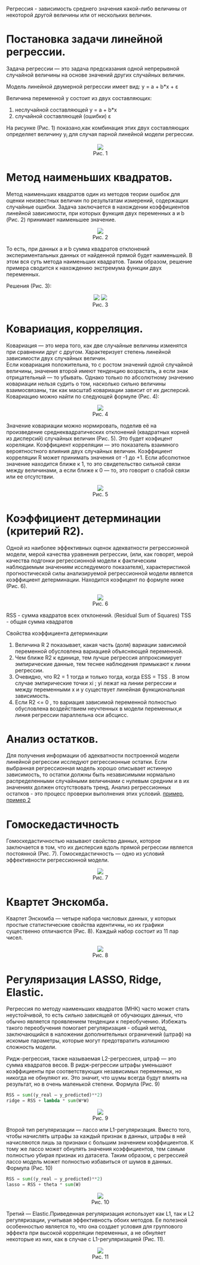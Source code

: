 Регрессия - зависимость среднего значения какой-либо величины от некоторой другой величины или от нескольких величин.

# Постановка задачи линейной регрессии.

Задача регрессии — это задача предсказания одной непрерывной случайной величины на основе значений других случайных величин.

Модель линейной двумерной регрессии имеет вид:
y = a + b*x + ε

Величина переменной y состоит из двух составляющих:
1) неслучайной составляющей y = a + b*x 
2) случайной составляющей (ошибки) ε

На рисунке (Рис. 1) показано,как комбинация этих двух составляющих определяет величину y<sub>i</sub> для случая парной линейной модели регрессии.

<div align="center">
  <img src="https://raw.githubusercontent.com/Olegoria3538/linear-regression/main/images/model.png" />
  <div>Рис. 1</div>
</div>


# Метод наименьших квадратов.

Метод наименьших квадратов один из методов теории ошибок для оценки неизвестных величин по результатам измерений, содержащих случайные ошибки.
Задача заключается в нахождении коэффициентов линейной зависимости, при которых функция двух переменных а и b (Рис. 2) принимает наименьшее значение.
<div align="center">
  <img src="https://raw.githubusercontent.com/Olegoria3538/linear-regression/main/images/mkn.jpg"  />
  <div>Рис. 2</div>
</div>

То есть, при данных а и b сумма квадратов отклонений экспериментальных данных от найденной прямой будет наименьшей. В этом вся суть метода наименьших квадратов.
Таким образом, решение примера сводится к нахождению экстремума функции двух переменных.

Решения (Рис. 3):
<div align="center">
  <img src="https://raw.githubusercontent.com/Olegoria3538/linear-regression/main/images/min-error.png"  />
  <img src="https://raw.githubusercontent.com/Olegoria3538/linear-regression/main/images/mnk-algebra.jpg"  />
  <div>Рис. 3</div>
</div>

# Ковариация, корреляция.
Ковариация — это мера того, как две случайные величины изменятся при сравнении друг с другом. Характеризует степень линейной зависимости двух случайных величин.  
Если ковариация положительна, то с ростом значений одной случайной величины, значения второй имеют тенденцию возрастать, а если знак отрицательный — то убывать.
Однако только по абсолютному значению ковариации нельзя судить о том, насколько сильно величины взаимосвязаны, так как масштаб ковариации зависит от их дисперсий. Ковариацию можно найти по следующей формуле (Рис. 4):
<div align="center">
  <img src="https://raw.githubusercontent.com/Olegoria3538/linear-regression/main/images/cov.jpg"  />
  <div>Рис. 4</div>
</div>

Значение ковариации можно нормировать, поделив её на произведение среднеквадратических отклонений (квадратных корней из дисперсий) случайных величин (Рис. 5). Это будет коэфицент кореляции.
Коэффициент корреляции — это показатель взаимного вероятностного влияния двух случайных величин. Коэффициент корреляции R может принимать значения от -1 до +1.
Если абсолютное значение находится ближе к 1, то это свидетельство сильной связи между величинами, а если ближе к 0 — то, это говорит о слабой связи или ее отсутствии.

<div align="center">
  <img src="https://raw.githubusercontent.com/Olegoria3538/linear-regression/main/images/cor.jpg"  />
  <div>Рис. 5</div>
</div>

# Коэффициент детерминации (критерий R2).
Одной из наиболее эффективных оценок адекватности регрессионной модели, мерой качества уравнения регрессии, (или, как говорят, мерой качества подгонки регрессионной модели к фактическим наблюдаемым значениям исследуемого показателя), характеристикой  прогностической силы анализируемой регрессионной модели является коэффициент детерминации. Находится коэфицент по формуле ниже (Рис. 6).

<div align="center">
  <img src="https://raw.githubusercontent.com/Olegoria3538/linear-regression/main/images/r2.jpg"  />
  <div>Рис. 6</div>
</div>

RSS - сумма квадратов всех отклонений. (Residual Sum of Squares)
TSS - общая сумма квадратов

Свойства коэффициента детерминации
1) Величина R 2 показывает, какая часть (доля) вариации зависимой переменной
обусловлена вариацией объясняющей переменной.
2) Чем ближе R2 к единице, тем лучше регрессия аппроксимирует эмпирические данные, тем теснее наблюдения примыкают к линии регрессии.
3) Очевидно, что R2 = 1 тогда и только тогда, когда ESS = TSS . В
этом случае эмпирические точки  xi ; yi лежат на линии регрессии и между переменными x и y существует линейная функциональная зависимость.
4) Если R2 <= 0 , то вариация зависимой переменной полностью обусловлена воздействием неучтенных в модели переменных,и линия регрессии параллельна оси абсцисс.

# Анализ остатков.
Для получения информации об адекватности построенной модели линейной регрессии исследуют регрессионные остатки. Если выбранная регрессионная модель хорошо описывает истинную зависимость, то остатки должны быть независимыми нормально распределенными случайными величинами с нулевым средним и в их значениях должен отсутствовать тренд. Анализ регрессионных остатков - это процесс проверки выполнения этих условий.
<a href="http://www.machinelearning.ru/wiki/index.php?title=%D0%90%D0%BD%D0%B0%D0%BB%D0%B8%D0%B7_%D1%80%D0%B5%D0%B3%D1%80%D0%B5%D1%81%D1%81%D0%B8%D0%BE%D0%BD%D0%BD%D1%8B%D1%85_%D0%BE%D1%81%D1%82%D0%B0%D1%82%D0%BA%D0%BE%D0%B2_%28%D0%BF%D1%80%D0%B8%D0%BC%D0%B5%D1%80%29">пример</a>, <a href="https://studref.com/583231/matematika_himiya_fizik/analiz_regressionnyh_ostatkov_microsoft_excel">пример 2</a>

# Гомоскедастичность
Гомоскедастичностью называют свойство данных, которое заключается в том, что их дисперсия вдоль прямой регрессии является постоянной (Рис. 7). Гомоскедастичность — одно из условий эффективности регрессионной модели.

<div align="center">
  <img src="https://raw.githubusercontent.com/Olegoria3538/linear-regression/main/images/hom.jpg"  />
  <div>Рис. 7</div>
</div>

# Квартет Энскомба.
Квартет Энскомба — четыре набора числовых данных, у которых простые статистические свойства идентичны, но их графики существенно отличаются (Рис. 8). Каждый набор состоит из 11 пар чисел.

<div align="center">
  <img src="https://raw.githubusercontent.com/Olegoria3538/linear-regression/main/images/kvartet.jpg"  />
  <div>Рис. 8</div>
</div>

# Регуляризация LASSO, Ridge, Elastic.
Регрессия по методу наименьших квадратов (МНК) часто может стать неустойчивой, то есть сильно зависящей от обучающих данных, что обычно является проявлением тенденции к переобучению. Избежать такого переобучения помогает регуляризация - общий метод, заключающийся в наложении дополнительных ограничений (штраф) на искомые параметры, которые могут предотвратить излишнюю сложность модели.

Ридж-регрессия, также называемая L2-регрессиея, штраф — это сумма квадратов весов. В ридж-регрессии штрафы уменьшают коэффициенты при соответствующих независимых переменных, но никогда не обнуляют их. Это значит, что шумы всегда будут влиять на результат, но в очень маленькой степени. Формула (Рис. 9)

```py
RSS = sum((y_real – y_predicted)**2)
ridge = RSS + lambda * sum(W*W)
```
<div align="center">
  <img src="https://raw.githubusercontent.com/Olegoria3538/linear-regression/main/images/ridge.jpg"  />
  <div>Рис. 9</div>
</div>


Второй тип регуляризации — лассо или L1-регуляризация. Вместо того, чтобы начислять штрафы за каждый признак в данных, штрафы в ней начисляются лишь за признаки с большим значением коэффициентов. К тому же лассо может обнулять значения коэффициентов, тем самым полностью убирая признак из датасета. Таким образом, с регрессией лассо модель может полностью избавиться от шумов в данных. Формула (Рис. 10)

```py
RSS = sum((y_real – y_predicted)**2)
lasso = RSS + theta * sum(W)
```
<div align="center">
  <img src="https://raw.githubusercontent.com/Olegoria3538/linear-regression/main/images/lasso.jpg"  />
  <div>Рис. 10</div>
</div>

Третий — Elastic.Приведенная регуляризация использует как L1, так и L2 регуляризации, учитывая эффективность обоих методов. Ее полезной особенностью является то, что она создает условия для группового эффекта при высокой корреляции переменных, а не обнуляет некоторые из них, как в случае с L1-регуляризацией (Рис. 11).

<div align="center">
  <img src="https://raw.githubusercontent.com/Olegoria3538/linear-regression/main/images/elastic.jpg"  />
  <div>Рис. 11</div>
</div>

